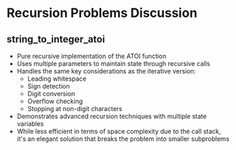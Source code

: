 # Recursion Problems Discussion

## string_to_integer_atoi
- Pure recursive implementation of the ATOI function
- Uses multiple parameters to maintain state through recursive calls
- Handles the same key considerations as the iterative version:
  - Leading whitespace
  - Sign detection
  - Digit conversion
  - Overflow checking
  - Stopping at non-digit characters
- Demonstrates advanced recursion techniques with multiple state variables
- While less efficient in terms of space complexity due to the call stack, it's an elegant solution that breaks the problem into smaller subproblems